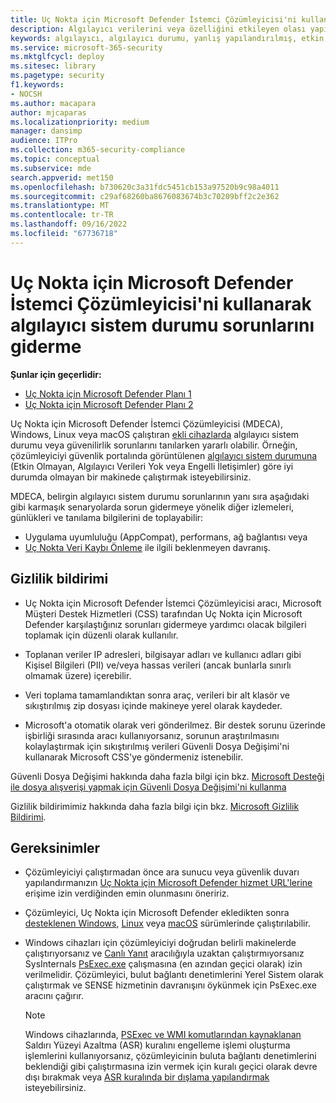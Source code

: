 ```yaml
---
title: Uç Nokta için Microsoft Defender İstemci Çözümleyicisi'ni kullanarak algılayıcı sistem durumu sorunlarını giderme
description: Algılayıcı verilerini veya özelliğini etkileyen olası yapılandırma, ortam, bağlantı veya telemetri sorununu belirlemek için cihazlarda algılayıcı sistem durumu sorunlarını giderin.
keywords: algılayıcı, algılayıcı durumu, yanlış yapılandırılmış, etkin değil, algılayıcı verileri yok, algılayıcı verileri, iletişim bozukluğu, iletişim
ms.service: microsoft-365-security
ms.mktglfcycl: deploy
ms.sitesec: library
ms.pagetype: security
f1.keywords:
- NOCSH
ms.author: macapara
author: mjcaparas
ms.localizationpriority: medium
manager: dansimp
audience: ITPro
ms.collection: m365-security-compliance
ms.topic: conceptual
ms.subservice: mde
search.appverid: met150
ms.openlocfilehash: b730620c3a31fdc5451cb153a97520b9c98a4011
ms.sourcegitcommit: c29af68260ba8676083674b3c70209bff2c2e362
ms.translationtype: MT
ms.contentlocale: tr-TR
ms.lasthandoff: 09/16/2022
ms.locfileid: "67736718"
---
```

# <a name="troubleshoot-sensor-health-using-microsoft-defender-for-endpoint-client-analyzer"></a>Uç Nokta için Microsoft Defender İstemci Çözümleyicisi'ni kullanarak algılayıcı sistem durumu sorunlarını giderme

**Şunlar için geçerlidir:**
- [Uç Nokta için Microsoft Defender Planı 1](https://go.microsoft.com/fwlink/p/?linkid=2154037)
- [Uç Nokta için Microsoft Defender Planı 2](https://go.microsoft.com/fwlink/p/?linkid=2154037)

Uç Nokta için Microsoft Defender İstemci Çözümleyicisi (MDECA), Windows, Linux veya macOS çalıştıran [ekli cihazlarda](/microsoft-365/security/defender-endpoint/onboard-configure) algılayıcı sistem durumu veya güvenilirlik sorunlarını tanılarken yararlı olabilir. Örneğin, çözümleyiciyi güvenlik portalında görüntülenen [algılayıcı sistem durumuna](/microsoft-365/security/defender-endpoint/fix-unhealthy-sensors) (Etkin Olmayan, Algılayıcı Verileri Yok veya Engelli İletişimler) göre iyi durumda olmayan bir makinede çalıştırmak isteyebilirsiniz.

MDECA, belirgin algılayıcı sistem durumu sorunlarının yanı sıra aşağıdaki gibi karmaşık senaryolarda sorun gidermeye yönelik diğer izlemeleri, günlükleri ve tanılama bilgilerini de toplayabilir:

- Uygulama uyumluluğu (AppCompat), performans, ağ bağlantısı veya
- [Uç Nokta Veri Kaybı Önleme](/microsoft-365/compliance/endpoint-dlp-learn-about) ile ilgili beklenmeyen davranış.

## <a name="privacy-notice"></a>Gizlilik bildirimi

- Uç Nokta için Microsoft Defender İstemci Çözümleyicisi aracı, Microsoft Müşteri Destek Hizmetleri (CSS) tarafından Uç Nokta için Microsoft Defender karşılaştığınız sorunları gidermeye yardımcı olacak bilgileri toplamak için düzenli olarak kullanılır.

- Toplanan veriler IP adresleri, bilgisayar adları ve kullanıcı adları gibi Kişisel Bilgileri (PII) ve/veya hassas verileri (ancak bunlarla sınırlı olmamak üzere) içerebilir.

- Veri toplama tamamlandıktan sonra araç, verileri bir alt klasör ve sıkıştırılmış zip dosyası içinde makineye yerel olarak kaydeder.

- Microsoft'a otomatik olarak veri gönderilmez. Bir destek sorunu üzerinde işbirliği sırasında aracı kullanıyorsanız, sorunun araştırılmasını kolaylaştırmak için sıkıştırılmış verileri Güvenli Dosya Değişimi'ni kullanarak Microsoft CSS'ye göndermeniz istenebilir.

Güvenli Dosya Değişimi hakkında daha fazla bilgi için bkz. [Microsoft Desteği ile dosya alışverişi yapmak için Güvenli Dosya Değişimi'ni kullanma](/troubleshoot/azure/general/secure-file-exchange-transfer-files)

Gizlilik bildirimimiz hakkında daha fazla bilgi için bkz. [Microsoft Gizlilik Bildirimi](https://privacy.microsoft.com/privacystatement).

## <a name="requirements"></a>Gereksinimler

- Çözümleyiciyi çalıştırmadan önce ara sunucu veya güvenlik duvarı yapılandırmanızın [Uç Nokta için Microsoft Defender hizmet URL'lerine](configure-proxy-internet.md#enable-access-to-microsoft-defender-for-endpoint-service-urls-in-the-proxy-server) erişime izin verdiğinden emin olunmasını öneririz.

- Çözümleyici, Uç Nokta için Microsoft Defender ekledikten sonra [desteklenen Windows](minimum-requirements.md#supported-windows-versions), [Linux](microsoft-defender-endpoint-linux.md#system-requirements) veya [macOS](microsoft-defender-endpoint-mac.md#system-requirements) sürümlerinde çalıştırılabilir.

- Windows cihazları için çözümleyiciyi doğrudan belirli makinelerde çalıştırıyorsanız ve [Canlı Yanıt](/microsoft-365/security/defender-endpoint/troubleshoot-collect-support-log) aracılığıyla uzaktan çalıştırmıyorsanız SysInternals [PsExec.exe](/sysinternals/downloads/psexec) çalışmasına (en azından geçici olarak) izin verilmelidir. Çözümleyici, bulut bağlantı denetimlerini Yerel Sistem olarak çalıştırmak ve SENSE hizmetinin davranışını öykünmek için PsExec.exe aracını çağırır.

    > [!NOTE]
    > Windows cihazlarında, [PSExec ve WMI komutlarından kaynaklanan](attack-surface-reduction-rules-reference.md#block-process-creations-originating-from-psexec-and-wmi-commands) Saldırı Yüzeyi Azaltma (ASR) kuralını engelleme işlemi oluşturma işlemlerini kullanıyorsanız, çözümleyicinin buluta bağlantı denetimlerini beklendiği gibi çalıştırmasına izin vermek için kuralı geçici olarak devre dışı bırakmak veya [ASR kuralında bir dışlama yapılandırmak](enable-attack-surface-reduction.md#exclude-files-and-folders-from-asr-rules) isteyebilirsiniz.
